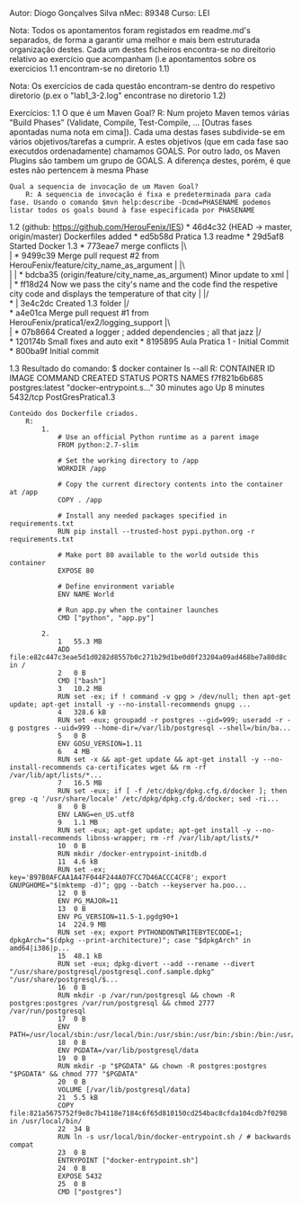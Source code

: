 Autor: Diogo Gonçalves Silva
nMec: 89348
Curso: LEI

Nota: Todos os apontamentos foram registados em readme.md's separados, de forma a garantir uma melhor e mais bem estruturada organização destes. Cada um destes ficheiros encontra-se no direitorio relativo ao exercício que acompanham (i.e apontamentos sobre os exercicios 1.1 encontram-se no diretorio 1.1)

Nota: Os exercícios de cada questão encontram-se dentro do respetivo diretorio (p.ex o "lab1_3-2.log" encontrase no diretorio 1.2)

Exercícios:
1.1
    O que é um Maven Goal?
        R: Num projeto Maven temos várias "Build Phases" (Validate, Compile, Test-Compile, ... [Outras fases apontadas numa nota em cima]). Cada uma destas fases subdivide-se em vários objetivos/tarefas a cumprir. A estes objetivos (que em cada fase sao executdos ordenadamente) chamamos GOALS.
    Por outro lado, os Maven Plugins são tambem um grupo de GOALS. A diferença destes, porém, é que estes não pertencem à mesma Phase

    Qual a sequencia de invocação de um Maven Goal?
        R: A sequencia de invocação é fixa e predeterminada para cada fase. Usando o comando $mvn help:describe -Dcmd=PHASENAME podemos listar todos os goals bound à fase especificada por PHASENAME


1.2 (github: https://github.com/HerouFenix/IES)
    * 46d4c32 (HEAD -> master, origin/master) Dockerfiles added
    * ed5b58d Pratica 1.3 readme
    * 29d5af8 Started Docker 1.3
    *   773eae7 merge conflicts
    |\  
    | *   9499c39 Merge pull request #2 from HerouFenix/feature/city_name_as_argument
    | |\  
    | | * bdcba35 (origin/feature/city_name_as_argument) Minor update to xml
    | | * ff18d24 Now we pass the city's name and the code find the respetive city code and displays the temperature of that city
    | |/  
    * | 3e4c2dc Created 1.3 folder
    |/  
    *   a4e01ca Merge pull request #1 from HerouFenix/pratica1/ex2/logging_support
    |\  
    | * 07b8664 Created a logger ; added dependencies ; all that jazz
    |/  
    * 120174b Small fixes and auto exit
    * 8195895 Aula Pratica 1 - Initial Commit
    * 800ba9f Initial commit



1.3
    Resultado do comando: $ docker container ls --all 
        R:
            CONTAINER ID        IMAGE               COMMAND                  CREATED             STATUS              PORTS               NAMES
            f7f821b6b685        postgres:latest     "docker-entrypoint.s…"   30 minutes ago      Up 8 minutes        5432/tcp            PostGresPratica1.3

    Conteúdo dos Dockerfile criados. 
        R:
            1. 
                # Use an official Python runtime as a parent image
                FROM python:2.7-slim

                # Set the working directory to /app
                WORKDIR /app

                # Copy the current directory contents into the container at /app
                COPY . /app

                # Install any needed packages specified in requirements.txt
                RUN pip install --trusted-host pypi.python.org -r requirements.txt

                # Make port 80 available to the world outside this container
                EXPOSE 80

                # Define environment variable
                ENV NAME World

                # Run app.py when the container launches
                CMD ["python", "app.py"]

            2.
                1 	55.3 MB 	
                ADD file:e82c447c3eae5d1d0282d8557b0c271b29d1be0d0f23204a09ad468be7a80d8c in /
                2 	0 B 	
                CMD ["bash"]
                3 	10.2 MB 	
                RUN set -ex; if ! command -v gpg > /dev/null; then apt-get update; apt-get install -y --no-install-recommends gnupg ...
                4 	328.6 kB 	
                RUN set -eux; groupadd -r postgres --gid=999; useradd -r -g postgres --uid=999 --home-dir=/var/lib/postgresql --shell=/bin/ba...
                5 	0 B 	
                ENV GOSU_VERSION=1.11
                6 	4 MB 	
                RUN set -x && apt-get update && apt-get install -y --no-install-recommends ca-certificates wget && rm -rf /var/lib/apt/lists/*...
                7 	16.5 MB 	
                RUN set -eux; if [ -f /etc/dpkg/dpkg.cfg.d/docker ]; then grep -q '/usr/share/locale' /etc/dpkg/dpkg.cfg.d/docker; sed -ri...
                8 	0 B 	
                ENV LANG=en_US.utf8
                9 	1.1 MB 	
                RUN set -eux; apt-get update; apt-get install -y --no-install-recommends libnss-wrapper; rm -rf /var/lib/apt/lists/*
                10 	0 B 	
                RUN mkdir /docker-entrypoint-initdb.d
                11 	4.6 kB 	
                RUN set -ex; key='B97B0AFCAA1A47F044F244A07FCC7D46ACCC4CF8'; export GNUPGHOME="$(mktemp -d)"; gpg --batch --keyserver ha.poo...
                12 	0 B 	
                ENV PG_MAJOR=11
                13 	0 B 	
                ENV PG_VERSION=11.5-1.pgdg90+1
                14 	224.9 MB 	
                RUN set -ex; export PYTHONDONTWRITEBYTECODE=1; dpkgArch="$(dpkg --print-architecture)"; case "$dpkgArch" in amd64|i386|p...
                15 	48.1 kB 	
                RUN set -eux; dpkg-divert --add --rename --divert "/usr/share/postgresql/postgresql.conf.sample.dpkg" "/usr/share/postgresql/$...
                16 	0 B 	
                RUN mkdir -p /var/run/postgresql && chown -R postgres:postgres /var/run/postgresql && chmod 2777 /var/run/postgresql
                17 	0 B 	
                ENV PATH=/usr/local/sbin:/usr/local/bin:/usr/sbin:/usr/bin:/sbin:/bin:/usr/lib/postgresql/11/bin
                18 	0 B 	
                ENV PGDATA=/var/lib/postgresql/data
                19 	0 B 	
                RUN mkdir -p "$PGDATA" && chown -R postgres:postgres "$PGDATA" && chmod 777 "$PGDATA"
                20 	0 B 	
                VOLUME [/var/lib/postgresql/data]
                21 	5.5 kB 	
                COPY file:821a5675752f9e8c7b4118e7184c6f65d810150cd254bac8cfda104cdb7f0298 in /usr/local/bin/
                22 	34 B 	
                RUN ln -s usr/local/bin/docker-entrypoint.sh / # backwards compat
                23 	0 B 	
                ENTRYPOINT ["docker-entrypoint.sh"]
                24 	0 B 	
                EXPOSE 5432
                25 	0 B 	
                CMD ["postgres"] 
